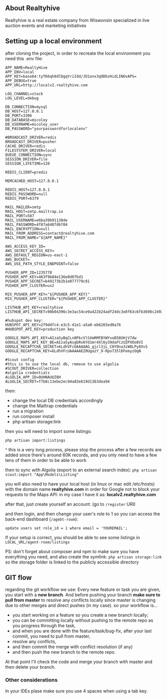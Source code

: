 ## About Realtyhive

Realtyhive is a real estate company from Wiswonsin specialized in live auction events and marketing initiatives

## Setting up a local environment

after cloning the project, in order to recreate the local environment you need this .env file:

```
APP_NAME=RealtyHive
APP_ENV=local
APP_KEY=base64:tyT66qh8dlDgqYriIdd/JD1onx3q9DbzHidLINOvAPS=
APP_DEBUG=true
APP_URL=http://localv2.realtyhive.com

LOG_CHANNEL=stack
LOG_LEVEL=debug

DB_CONNECTION=mysql
DB_HOST=127.0.0.1
DB_PORT=3306
DB_DATABASE=micoley
DB_USERNAME=micoley_user
DB_PASSWORD="yourpasswordforlocalenv"

#BROADCAST_DRIVER=redis
BROADCAST_DRIVER=pusher
CACHE_DRIVER=redis
FILESYSTEM_DRIVER=local
QUEUE_CONNECTION=sync
SESSION_DRIVER=file
SESSION_LIFETIME=120

REDIS_CLIENT=predis

MEMCACHED_HOST=127.0.0.1

REDIS_HOST=127.0.0.1
REDIS_PASSWORD=null
REDIS_PORT=6379

MAIL_MAILER=smtp
MAIL_HOST=smtp.mailtrap.io
MAIL_PORT=587
MAIL_USERNAME=e6ba39b91130de
MAIL_PASSWORD=4f87a6487dbf04
MAIL_ENCRYPTION=null
MAIL_FROM_ADDRESS=contact@realtyhive.com
MAIL_FROM_NAME="${APP_NAME}"

AWS_ACCESS_KEY_ID=
AWS_SECRET_ACCESS_KEY=
AWS_DEFAULT_REGION=us-east-1
AWS_BUCKET=
AWS_USE_PATH_STYLE_ENDPOINT=false

PUSHER_APP_ID=1235778
PUSHER_APP_KEY=463f9b84e136e0d07bd1
PUSHER_APP_SECRET=b49173b2b1e077779c81
PUSHER_APP_CLUSTER=us2

MIX_PUSHER_APP_KEY="${PUSHER_APP_KEY}"
MIX_PUSHER_APP_CLUSTER="${PUSHER_APP_CLUSTER}"

LISTHUB_API_KEY=realtyhive
LISTHUB_API_SECRET=90b04396c3e3ac54ce9a422b24adf24dc3e8f63c6fb3698c24932ad760be1427

#hubspot dev key:
HUBSPOT_API_KEY=2f9d4fc4-e3c5-41e1-a5a0-eb6265ed0a76
#HUBSPOT_API_KEY=production key

GOOGLE_MAPS_API_KEY=AIzaSyBqCLn0PkcVlSXmRMFBYWYvoB58UHjV7dw
GOOGLE_MAPS_API_KEY_BE=AIzaSyAsgbRv6Yd1mr4Xl6y39daFCzUZPXOo8VI
GOOGLE_RECAPTCHA_SECRET=6LdhVFcUAAAAAG_gjcl3jL_C0YOna3iW8LPy8XvS
GOOGLE_RECAPTCHA_KEY=6LdhVFcUAAAAAEZ0UgazY_9-Rpo735lDFemyzOqN

#Scout config
#this is to use the local db, remove to use algolia
#SCOUT_DRIVER=collection
#algolia credentials
ALGOLIA_APP_ID=0UHNAUUZ8H
ALGOLIA_SECRET=f7b8c13ebe2ec94a83e619d1363dea94
```

then:

- change the local DB credentials accordingly
- change the Mailtrap credentials
- run a migration
- run composer install
- php artisan storage:link

then you will need to import some listings:

`php artisan import:listings`

^ this is a very long process, please stop the process after a few records are added since there's around 60K records, and you only need to have a few tens of them in order to be able to work

then to sync with Algolia (export to an external search index):
`php artisan scout:import "App\Models\Listing"`

you will also need to have your local host (in linux or mac edit /etc/hosts) with the domain name **realtyhive.com** in order for Google not to block your requests to the Maps API: in my case I have it as: **localv2.realtyhive.com**

after that, just create yourself an account: (go to `/register` URI)

and then login, and then change your user's role to 1 so you can access the back-end dashboard (`/agebt-room`):

`update users set role_id = 1 where email = 'YOUREMAIL';`

If your setup is correct, you should be able to see some listings in `LOCAL_URL/agent-room/listings`

PS: don't forget about composer and npm to make sure you have everything you need, and also create the symlink: `php artisan storage:link` so the storage folder is linked to the publicly accessible directory


## GIT flow

regarding the git workflow we use:
Every new feature or task you are given, you start with a **new branch**. And before pushing your branch **make sure to pull from master** to resolve any conflicts locally since master is changing due to other merges and direct pushes (in my case).
so your workflow is...

- you start working on a feature so you create a new branch locally;
- you can be committing locally without pushing to the remote repo as you progress through the task,
- and when you are done with the feature/task/bug-fix, after your last commit, you need to pull from master,
- resolve any conflicts,
- and then commit the merge with conflict resolution (if any)
- and then push the new branch to the remote repo.

At that point I'll check the code and merge your branch with master and then delete your branch.

### Other considerations

In your IDEs plase make sure you use 4 spaces when using a tab key.

